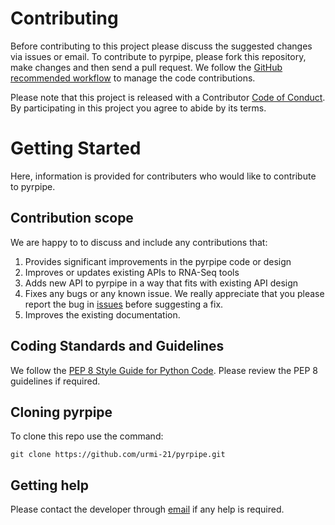 # Contributing

Before contributing to this project please discuss the suggested changes via issues or email.
To contribute to pyrpipe, please fork this repository, make changes and then send a pull request.
We follow the [GitHub recommended workflow](https://guides.github.com/introduction/flow/) to manage the code contributions.

Please note that this project is released with a Contributor [Code of Conduct](https://github.com/urmi-21/pyrpipe/blob/master/CODE_OF_CONDUCT.md). 
By participating in this project you agree to abide by its terms.


# Getting Started
Here, information is provided for contributers who would like to contribute to pyrpipe.

## Contribution scope
We are happy to to discuss and include any contributions that:
1. Provides significant improvements in the pyrpipe code or design
2. Improves or updates existing APIs to RNA-Seq tools
3. Adds new API to pyrpipe in a way that fits with existing API design
4. Fixes any bugs or any known issue. We really appreciate that you please report the bug in [issues](https://github.com/urmi-21/pyrpipe/issues) before suggesting a fix.
5. Improves the existing documentation.

## Coding Standards and Guidelines
We follow the [PEP 8 Style Guide for Python Code](https://www.python.org/dev/peps/pep-0008/). Please review the PEP 8 guidelines if required.


## Cloning pyrpipe
To clone this repo use the command:

`
git clone https://github.com/urmi-21/pyrpipe.git
`



## Getting help
Please contact the developer through [email](https://urmi-21.github.io/contact/) if any help is required.
